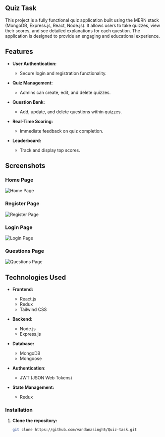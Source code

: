 ## Quiz Task

This project is a fully functional quiz application built using the MERN stack (MongoDB, Express.js, React, Node.js). It allows users to take quizzes, view their scores, and see detailed explanations for each question. The application is designed to provide an engaging and educational experience.

## Features

- **User Authentication:**
  - Secure login and registration functionality.
  
- **Quiz Management:**
  - Admins can create, edit, and delete quizzes.
    
- **Question Bank:**
  - Add, update, and delete questions within quizzes.
    
- **Real-Time Scoring:**
  - Immediate feedback on quiz completion.
  
- **Leaderboard:**
  - Track and display top scores.
 
## Screenshots    

### Home Page
![Home Page](https://github.com/user-attachments/assets/db61b820-c655-44e2-8757-8bf37f07d9fc)

### Register Page
![Register Page](https://github.com/user-attachments/assets/38171102-9598-44ff-9601-b95b39cc5fa6)

### Login Page
![Login Page](https://github.com/user-attachments/assets/c44d81da-4e6b-48a2-bb34-7fbd63251ef0)

### Questions Page
![Questions Page](https://github.com/user-attachments/assets/fefc9c1f-73dd-45dc-bdcf-65df12b9c92c)

## Technologies Used

- **Frontend:**
  - React.js
  - Redux
  - Tailwind CSS
    
- **Backend:**
  - Node.js
  - Express.js
    
- **Database:**
  - MongoDB
  - Mongoose
    
- **Authentication:**
  - JWT (JSON Web Tokens)
  
- **State Management:**
  - Redux


### Installation

1. **Clone the repository:**
   ```bash
   git clone https://github.com/vandanasingh5/Quiz-task.git
   
